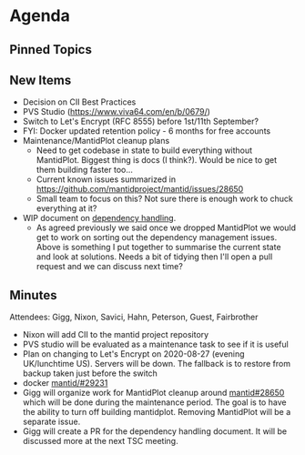 Agenda
======

Pinned Topics
-------------

New Items
---------

- Decision on CII Best Practices
- PVS Studio (https://www.viva64.com/en/b/0679/)
- Switch to Let's Encrypt (RFC 8555) before 1st/11th September?
- FYI: Docker updated retention policy - 6 months for free accounts
- Maintenance/MantidPlot cleanup plans
  - Need to get codebase in state to build everything without MantidPlot. Biggest thing is docs (I think?). Would be nice to get them building faster too...
  - Current known issues summarized in https://github.com/mantidproject/mantid/issues/28650
  - Small team to focus on this? Not sure there is enough work to chuck everything at it?
- WIP document on [dependency handling](https://github.com/mantidproject/documents/blob/thirdparty-dependencies/Design/ThirdpartyDependencies.md).
  - As agreed previously we said once we dropped MantidPlot we would get to work on sorting out the dependency management issues. Above is something
    I put together to summarise the current state and look at solutions. Needs a bit of tidying then I'll open a pull request and we can discuss next time? 

Minutes
-------
Attendees: Gigg, Nixon, Savici, Hahn, Peterson, Guest, Fairbrother

* Nixon will add CII to the mantid project repository
* PVS studio will be evaluated as a maintenance task to see if it is useful
* Plan on changing to Let's Encrypt on 2020-08-27 (evening UK/lunchtime US). Servers will be down. The fallback is to restore from backup taken just before the switch
* docker [mantid/#29231](https://github.com/mantidproject/mantid/issues/29231)
* Gigg will organize work for MantidPlot cleanup around [mantid#28650](https://github.com/mantidproject/mantid/issues/28650) which will be done during the maintenance period. The goal is to have the ability to turn off building mantidplot. Removing MantidPlot will be a separate issue.
* Gigg will create a PR for the dependency handling document. It will be discussed more at the next TSC meeting.
